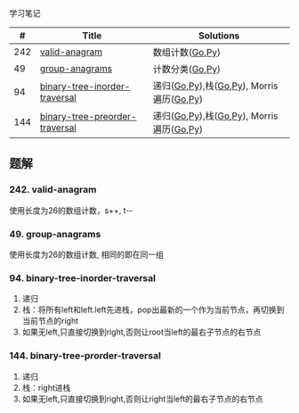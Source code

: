 学习笔记

|#|Title|Solutions|
|---|---|------|
|242|[valid-anagram](https://leetcode-cn.com/problems/anagram) | 数组计数([Go](242/valid_anagram.go),[Py](242/valid_anagram.py))|
|49|[group-anagrams](https://leetcode-cn.com/problems/group-anagrams) | 计数分类([Go](49/group_anagrams.go),[Py](49/group_anagrams.py))|
|94|[binary-tree-inorder-traversal](https://leetcode-cn.com/problems/binary-tree-inorder-traversal) | 递归([Go](94/binary_tree_inorder_traversal.go),[Py](94/binary_tree_inorder_traversal.py)),栈([Go](94/binary_tree_inorder_traversal2.go),[Py](94/binary_tree_inorder_traversal2.py)), Morris遍历([Go](94/binary_tree_inorder_traversal3.go),[Py](94/binary_tree_inorder_traversal3.py))|
|144|[binary-tree-preorder-traversal](https://leetcode-cn.com/problems/binary-tree-preorder-traversal) | 递归([Go](144/binary_tree_preorder_traversal.go),[Py](144/binary_tree_preorder_traversal.py)),栈([Go](144/binary_tree_preorder_traversal2.go),[Py](144/binary_tree_preorder_traversal2.py)), Morris遍历([Go](144/binary_tree_preorder_traversal3.go),[Py](144/binary_tree_preorder_traversal3.py))|


## 题解

### 242. valid-anagram

使用长度为26的数组计数，s++, t--


### 49. group-anagrams

使用长度为26的数组计数, 相同的即在同一组


### 94. binary-tree-inorder-traversal

1. 递归
2. 栈：将所有left和left.left先进栈，pop出最新的一个作为当前节点，再切换到当前节点的right
3. 如果无left,只直接切换到right,否则让root当left的最右子节点的右节点

### 144. binary-tree-prorder-traversal

1. 递归
2. 栈：right进栈
3. 如果无left,只直接切换到right,否则让right当left的最右子节点的右节点